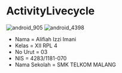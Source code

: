# ActivityLivecycle

![android_905](https://cloud.githubusercontent.com/assets/22756639/19891141/524b537e-a071-11e6-9a6c-c8ec7859fb17.jpg)
![android_4398](https://cloud.githubusercontent.com/assets/22756639/19891149/56aaf370-a071-11e6-9c90-e9dedadc0907.jpg)

* Nama = Alifiah Izzi Imani
* Kelas = XII RPL 4
* No Urut = 03
* NIS = 4283/1181-070
* Nama Sekolah = SMK TELKOM MALANG
